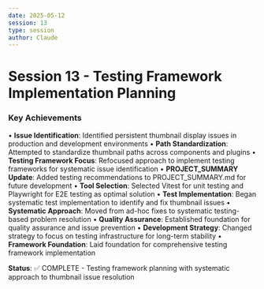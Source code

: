 ```yaml
---
date: 2025-05-12
session: 13
type: session
author: Claude
---
```


# Session 13 - Testing Framework Implementation Planning

### Key Achievements
• **Issue Identification**: Identified persistent thumbnail display issues in production and development environments
• **Path Standardization**: Attempted to standardize thumbnail paths across components and plugins
• **Testing Framework Focus**: Refocused approach to implement testing frameworks for systematic issue identification
• **PROJECT_SUMMARY Update**: Added testing recommendations to PROJECT_SUMMARY.md for future development
• **Tool Selection**: Selected Vitest for unit testing and Playwright for E2E testing as optimal solution
• **Test Implementation**: Began systematic test implementation to identify and fix thumbnail issues
• **Systematic Approach**: Moved from ad-hoc fixes to systematic testing-based problem resolution
• **Quality Assurance**: Established foundation for quality assurance and issue prevention
• **Development Strategy**: Changed strategy to focus on testing infrastructure for long-term stability
• **Framework Foundation**: Laid foundation for comprehensive testing framework implementation

**Status**: ✅ COMPLETE - Testing framework planning with systematic approach to thumbnail issue resolution
